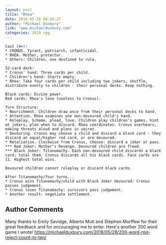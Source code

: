 ```yaml
---
layout: post
title: "Rhea"
date: 2018-05-28 09:56:27
author: "Michael Duxbury"
link: "www.michaelduxbury.com"
categories: 2018 rpg
---
```

```
Cast (4+):
* CRONUS. Tyrant, patriarch, infanticidal.
* RHEA. Mother, protector.
* Others: Children, one destined to rule.

52-card deck:
* Cronus' hand: Three cards per child.
* Children's hand: Starts empty.
* Rhea: Take four cards per child including two jokers, shuffle, distribute evenly to children - their personal decks. Keep nothing.

Black cards: Divine power.
Red cards: Rhea's love (useless to Cronus).

Turn Structure:
* Nourishment. Children draw once from their personal decks to hand.
* Attention. Rhea examines one non-devoured child's hand.
* Roleplay. Scheme, plead, love. Children play children's games, hint at jokers, plan when to discard. Rhea coordinates. Cronus overhears, making threats aloud and plans in secret.
* Devouring. Cronus may choose a child and discard a black card - they discard an equal/higher red card, or are devoured.
* Retaliation. Clockwise from Cronus, choose: discard a joker or pass.
*** Red Joker: Mother's Revenge. Devoured children are freed.
*** Black Joker: Titanomachy. Each non-devoured child discards a black card; total them. Cronus discards all his black cards. Face cards are 11. Highest total wins.

Devoured children cannot roleplay or discard black cards.

After Titanomachy/four turns...
* Cronus wins Titanomachy/child with Black Joker devoured: Cronus passes judgement.
* Cronus loses Titanomachy: survivors pass judgement.
* Another result: negotiate settlement.
```
## Author Comments 

Many thanks to Emily Savidge, Alberto Muti and Stephen Morffew for their great feedback and for encouraging me to enter.
Here's another 200 word game I wrote! https://michaelduxbury.com/2018/05/28/200-word-rpg-reject-count-to-ten/
